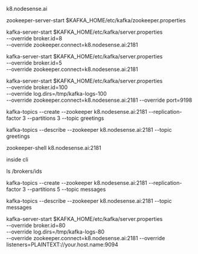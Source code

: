 
k8.nodesense.ai

zookeeper-server-start $KAFKA_HOME/etc/kafka/zookeeper.properties


kafka-server-start $KAFKA_HOME/etc/kafka/server.properties \
  --override broker.id=8 \
  --override zookeeper.connect=k8.nodesense.ai:2181
  


kafka-server-start $KAFKA_HOME/etc/kafka/server.properties \
  --override broker.id=5 \
  --override zookeeper.connect=k8.nodesense.ai:2181

kafka-server-start $KAFKA_HOME/etc/kafka/server.properties \
  --override broker.id=100 \
  --override log.dirs=/tmp/kafka-logs-100 \
  --override zookeeper.connect=k8.nodesense.ai:2181
  --override port=9198
  
  
kafka-topics --create --zookeeper k8.nodesense.ai:2181 --replication-factor 3 --partitions 3 --topic greetings

kafka-topics --describe --zookeeper k8.nodesense.ai:2181   --topic greetings

  
zookeeper-shell k8.nodesense.ai:2181

inside cli

ls /brokers/ids



kafka-topics --create --zookeeper k8.nodesense.ai:2181 --replication-factor 3 --partitions 5 --topic messages

kafka-topics --describe --zookeeper k8.nodesense.ai:2181 --topic messages


 
kafka-server-start $KAFKA_HOME/etc/kafka/server.properties \
  --override broker.id=80 \
  --override log.dirs=/tmp/kafka-logs-80 \
  --override zookeeper.connect=k8.nodesense.ai:2181
  --override listeners=PLAINTEXT://your.host.name:9094